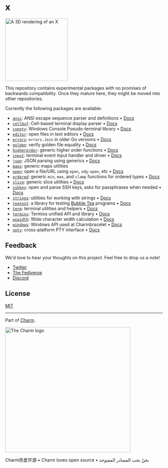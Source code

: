 # x

<p>
  <picture>
    <source media="(prefers-color-scheme: light)" srcset="https://user-images.githubusercontent.com/25087/236529178-465e9b98-3401-47dd-8691-ea475d96c3ad.png" height="200" />
    <source media="(prefers-color-scheme: dark)" srcset="https://user-images.githubusercontent.com/25087/236529273-6f8c841f-f11b-4ec8-b01d-7e3d9b17c85f.png" height="200" />
    <img src="https://user-images.githubusercontent.com/25087/236529178-465e9b98-3401-47dd-8691-ea475d96c3ad.png" height="200" alt="A 3D rendering of an X"/>
  </picture>
</p>

This repository contains experimental packages with no promises of
backwards compatibility. Once they mature here, they might be moved
into other repositories.

Currently the following packages are available:

- [`ansi`](./ansi): ANSI escape sequence parser and definitions • [Docs](https://pkg.go.dev/github.com/charmbracelet/x/ansi)
- [`cellbuf`](./cellbuf): Cell-based terminal display parser • [Docs](https://pkg.go.dev/github.com/charmbracelet/x/cellbuf)
- [`conpty`](./conpty): Windows Console Pseudo-terminal library • [Docs](https://pkg.go.dev/github.com/charmbracelet/x/conpty)
- [`editor`](./editor): open files in text editors • [Docs](https://pkg.go.dev/github.com/charmbracelet/x/editor)
- [`errors`](./errors): `errors.Join` in older Go versions • [Docs](https://pkg.go.dev/github.com/charmbracelet/x/errors)
- [`golden`](./exp/golden): verify golden file equality • [Docs](https://pkg.go.dev/github.com/charmbracelet/x/exp/golden)
- [`higherorder`](./exp/higherorder): generic higher order functions • [Docs](https://pkg.go.dev/github.com/charmbracelet/x/exp/higherorder)
- [`input`](./input): terminal event input handler and driver • [Docs](https://pkg.go.dev/github.com/charmbracelet/x/input)
- [`json`](./json): JSON parsing using generics • [Docs](https://pkg.go.dev/github.com/charmbracelet/x/json)
- [`maps`](./exp/maps): generic maps utilities
- [`open`](./exp/open): open a file/URL using `open`, `xdg-open`, etc • [Docs](https://pkg.go.dev/github.com/charmbracelet/x/exp/open)
- [`ordered`](./exp/ordered): generic `min`, `max`, and `clamp` functions for ordered types • [Docs](https://pkg.go.dev/github.com/charmbracelet/x/exp/ordered)
- [`slice`](./exp/slice): generic slice utilities • [Docs](https://pkg.go.dev/github.com/charmbracelet/x/exp/slice)
- [`sshkey`](./sshkey): open and parse SSH keys, asks for passphrases when needed • [Docs](https://pkg.go.dev/github.com/charmbracelet/x/sshkey)
- [`strings`](./exp/strings): utilities for working with strings • [Docs](https://pkg.go.dev/github.com/charmbracelet/x/exp/strings)
- [`teatest`](./exp/teatest): a library for testing [Bubble Tea](https://github.com/charmbracelet/bubbletea) programs • [Docs](https://pkg.go.dev/github.com/charmbracelet/x/exp/teatest)
- [`term`](./term): terminal utilities and helpers • [Docs](https://pkg.go.dev/github.com/charmbracelet/x/term)
- [`termios`](./termios): Termios unified API and library • [Docs](https://pkg.go.dev/github.com/charmbracelet/x/termios)
- [`wcwidth`](./wcwidth): Wide character width calculation • [Docs](https://pkg.go.dev/github.com/charmbracelet/x/wcwidth)
- [`windows`](./windows): Windows API used at Charmbracelet • [Docs](https://pkg.go.dev/github.com/charmbracelet/x/windows)
- [`xpty`](./xpty): cross-platform PTY interface • [Docs](https://pkg.go.dev/github.com/charmbracelet/x/xpty)

[docbadge]: https://godoc.org/github.com/golang/gddo?status.svg

## Feedback

We'd love to hear your thoughts on this project. Feel free to drop us a note!

- [Twitter](https://twitter.com/charmcli)
- [The Fediverse](https://mastodon.social/@charmcli)
- [Discord](https://charm.sh/chat)

## License

[MIT](https://github.com/charmbracelet/x/raw/main/LICENSE)

---

Part of [Charm](https://charm.sh).

<a href="https://charm.sh/"><img alt="The Charm logo" src="https://stuff.charm.sh/charm-badge.jpg" width="400"></a>

Charm热爱开源 • Charm loves open source • نحنُ نحب المصادر المفتوحة

